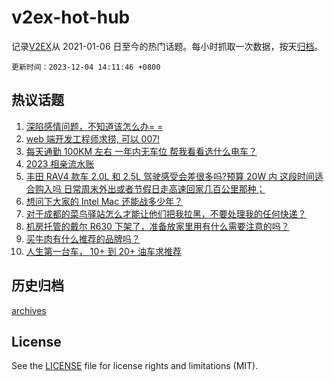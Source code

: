 # v2ex-hot-hub

 记录[V2EX](https://www.v2ex.com/)从 2021-01-06 日至今的热门话题。每小时抓取一次数据，按天[归档](archives)。

`更新时间：2023-12-04 14:11:46 +0800`

## 热议话题

1. [深陷感情问题，不知道该怎么办= =](https://www.v2ex.com/t/997393)
1. [web 端开发工程师求捞, 可以 007!](https://www.v2ex.com/t/997381)
1. [每天通勤 100KM 左右 一年内无车位 帮我看看选什么电车？](https://www.v2ex.com/t/997261)
1. [2023 相亲流水账](https://www.v2ex.com/t/997327)
1. [丰田 RAV4 款车 2.0L 和 2.5L 驾驶感受会差很多吗?预算 20W 内 这段时间适合购入吗 日常周末外出或者节假日走高速回家几百公里那种；](https://www.v2ex.com/t/997377)
1. [想问下大家的 Intel Mac 还能战多少年？](https://www.v2ex.com/t/997243)
1. [对于成都的菜鸟驿站怎么才能让他们把我拉黑，不要处理我的任何快递？](https://www.v2ex.com/t/997258)
1. [机房托管的戴尔 R630 下架了，准备放家里用有什么需要注意的吗？](https://www.v2ex.com/t/997335)
1. [买牛肉有什么推荐的品牌吗？](https://www.v2ex.com/t/997282)
1. [人生第一台车， 10+ 到 20+ 油车求推荐](https://www.v2ex.com/t/997415)

## 历史归档

[archives](archives)

## License

See the [LICENSE](LICENSE) file for license rights and limitations (MIT).
